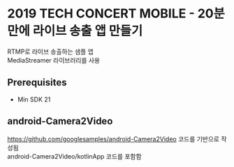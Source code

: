 # 2019 TECH CONCERT MOBILE - 20분만에 라이브 송출 앱 만들기

RTMP로 라이브 송출하는 샘플 앱<br/>
MediaStreamer 라이브러리를 사용

## Prerequisites
- Min SDK 21

## android-Camera2Video
https://github.com/googlesamples/android-Camera2Video 코드를 기반으로 작성됨<br/>
android-Camera2Video/kotlinApp 코드를 포함함
